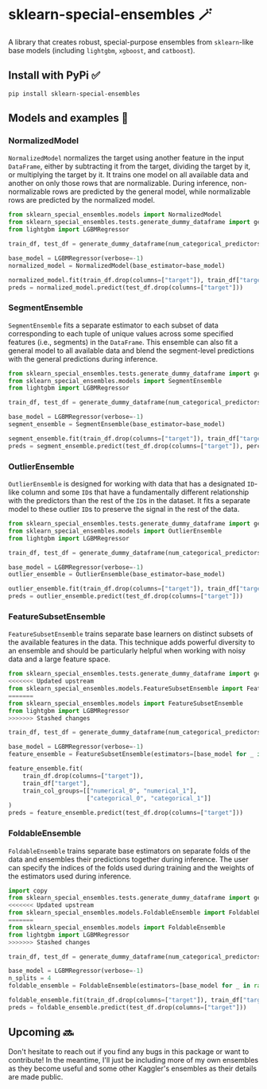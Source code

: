 # sklearn-special-ensembles :magic_wand:
A library that creates robust, special-purpose ensembles from `sklearn`-like base models (including `lightgbm`, `xgboost`, and `catboost`).

## Install with PyPi :white_check_mark:
```
pip install sklearn-special-ensembles
```

## Models and examples :rocket:
### NormalizedModel
`NormalizedModel` normalizes the target using another feature in the input `DataFrame`, either by subtracting it from the target, dividing the target by it, or multiplying the target by it. It trains one model on all available data and another on only those rows that are normalizable. During inference, non-normalizable rows are predicted by the general model, while normalizable rows are predicted by the normalized model.
```python
from sklearn_special_ensembles.models import NormalizedModel
from sklearn_special_ensembles.tests.generate_dummy_dataframe import generate_dummy_dataframe
from lightgbm import LGBMRegressor

train_df, test_df = generate_dummy_dataframe(num_categorical_predictors=2, categories_by_column=[[1, 2], [3, 4]])

base_model = LGBMRegressor(verbose=-1)
normalized_model = NormalizedModel(base_estimator=base_model)

normalized_model.fit(train_df.drop(columns=["target"]), train_df["target"], normalizing_col="numerical_0", how="divide")
preds = normalized_model.predict(test_df.drop(columns=["target"]))
```

### SegmentEnsemble
`SegmentEnsemble` fits a separate estimator to each subset of data corresponding to each tuple of unique values across some specified features (i.e., segments) in the `DataFrame`. This ensemble can also fit a general model to all available data and blend the segment-level predictions with the general predictions during inference.
```python
from sklearn_special_ensembles.tests.generate_dummy_dataframe import generate_dummy_dataframe
from sklearn_special_ensembles.models import SegmentEnsemble
from lightgbm import LGBMRegressor

train_df, test_df = generate_dummy_dataframe(num_categorical_predictors=2, categories_by_column=[[1, 2], [3, 4]])

base_model = LGBMRegressor(verbose=-1)
segment_ensemble = SegmentEnsemble(base_estimator=base_model)

segment_ensemble.fit(train_df.drop(columns=["target"]), train_df["target"], segment_cols=["categorical_0", "categorical_1"])
preds = segment_ensemble.predict(test_df.drop(columns=["target"]), percent_general_model=0.1)
```

### OutlierEnsemble
`OutlierEnsemble` is designed for working with data that has a designated `ID`-like column and some `ID`s that have a fundamentally different relationship with the predictors than the rest of the `ID`s in the dataset. It fits a separate model to these outlier `ID`s to preserve the signal in the rest of the data.
```python
from sklearn_special_ensembles.tests.generate_dummy_dataframe import generate_dummy_dataframe
from sklearn_special_ensembles.models import OutlierEnsemble
from lightgbm import LGBMRegressor

train_df, test_df = generate_dummy_dataframe(num_categorical_predictors=1, categories_by_column=[[1, 2, 3, 4]])

base_model = LGBMRegressor(verbose=-1)
outlier_ensemble = OutlierEnsemble(base_estimator=base_model)

outlier_ensemble.fit(train_df.drop(columns=["target"]), train_df["target"], id_col="categorical_0", outlier_ids=[1, 3])
preds = outlier_ensemble.predict(test_df.drop(columns=["target"]))
```

### FeatureSubsetEnsemble
`FeatureSubsetEnsemble` trains separate base learners on distinct subsets of the available features in the data. This technique adds powerful diversity to an ensemble and should be particularly helpful when working with noisy data and a large feature space.
```python
from sklearn_special_ensembles.tests.generate_dummy_dataframe import generate_dummy_dataframe
<<<<<<< Updated upstream
from sklearn_special_ensembles.models.FeatureSubsetEnsemble import FeatureSubsetEnsemble
=======
from sklearn_special_ensembles.models import FeatureSubsetEnsemble
from lightgbm import LGBMRegressor
>>>>>>> Stashed changes

train_df, test_df = generate_dummy_dataframe(num_categorical_predictors=2, categories_by_column=[[1, 2, 3, 4], [5, 6]])

base_model = LGBMRegressor(verbose=-1)
feature_ensemble = FeatureSubsetEnsemble(estimators=[base_model for _ in range(2)])

feature_ensemble.fit(
    train_df.drop(columns=["target"]),
    train_df["target"],
    train_col_groups=[["numerical_0", "numerical_1"],
                      ["categorical_0", "categorical_1"]]
)
preds = feature_ensemble.predict(test_df.drop(columns=["target"]))
```


### FoldableEnsemble
`FoldableEnsemble` trains separate base estimators on separate folds of the data and ensembles their predictions together during inference. The user can specify the indices of the folds used during training and the weights of the estimators used during inference.
```python
import copy
from sklearn_special_ensembles.tests.generate_dummy_dataframe import generate_dummy_dataframe
<<<<<<< Updated upstream
from sklearn_special_ensembles.models.FoldableEnsemble import FoldableEnsemble
=======
from sklearn_special_ensembles.models import FoldableEnsemble
from lightgbm import LGBMRegressor
>>>>>>> Stashed changes

train_df, test_df = generate_dummy_dataframe(num_categorical_predictors=1, categories_by_column=[[1, 2, 3, 4]])

base_model = LGBMRegressor(verbose=-1)
n_splits = 4
foldable_ensemble = FoldableEnsemble(estimators=[base_model for _ in range(n_splits)])

foldable_ensemble.fit(train_df.drop(columns=["target"]), train_df["target"])
preds = foldable_ensemble.predict(test_df.drop(columns=["target"]))
```

## Upcoming :soon:
Don't hesitate to reach out if you find any bugs in this package or want to contribute! In the meantime, I'll just be including more of my own ensembles as they become useful and some other Kaggler's ensembles as their details are made public.
